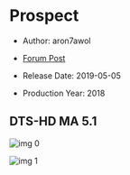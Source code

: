 # Prospect

* Author: aron7awol

* [Forum Post](https://www.avsforum.com/threads/bass-eq-for-filtered-movies.2995212/post-57937872)

* Release Date: 2019-05-05
* Production Year: 2018

## DTS-HD MA 5.1

![img 0](https://i.imgur.com/Q6sTJKH.jpg)

![img 1](https://i.imgur.com/BkWXqbU.jpg)


